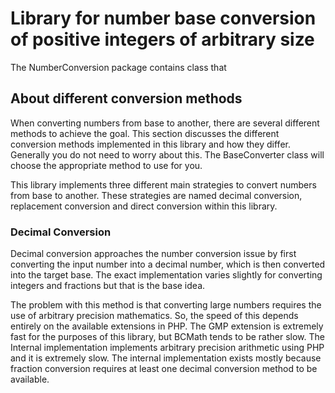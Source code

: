 # Library for number base conversion of positive integers of arbitrary size #

The NumberConversion package contains class that

## About different conversion methods ##

When converting numbers from base to another, there are several different
methods to achieve the goal. This section discusses the different conversion
methods implemented in this library and how they differ. Generally you do not
need to worry about this. The BaseConverter class will choose the appropriate
method to use for you.

This library implements three different main strategies to convert numbers from
base to another. These strategies are named decimal conversion, replacement
conversion and direct conversion within this library.

### Decimal Conversion ###

Decimal conversion approaches the number conversion issue by first converting
the input number into a decimal number, which is then converted into the target
base. The exact implementation varies slightly for converting integers and
fractions but that is the base idea.

The problem with this method is that converting large numbers requires the use
of arbitrary precision mathematics. So, the speed of this depends entirely on
the available extensions in PHP. The GMP extension is extremely fast for the
purposes of this library, but BCMath tends to be rather slow. The Internal
implementation implements arbitrary precision arithmetic using PHP and it is
extremely slow. The internal implementation exists mostly because fraction
conversion requires at least one decimal conversion method to be available.

